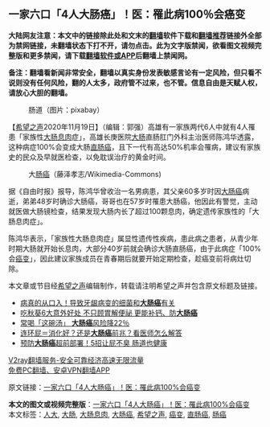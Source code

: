  <h2>一家六口「4人大肠癌」！医：罹此病100％会癌变</h2> <p class="notice"><b>大陆网友注意：本文中的链接除此处和文末的<a href="https://github.com/bannedbook/fanqiang" >翻墙</a>软件下载和<a href="https://github.com/killgcd/justmysocks/blob/master/README.md">翻墙推荐</a>链接外全部为禁网链接，未翻墙状态下打不开，请勿点击。此为文字版禁闻，欲看图文视频完整版和更多禁闻，请下载<a href="https://github.com/bannedbook/fanqiang">翻墙软件或APP</a>后翻墙上禁闻网。</p><p>备注：翻墙看新闻非常安全，翻墙以真实身份发表敏感言论有一定风险，但只看不说则没有任何风险，翻的人太多，政府管不过来，也不管。信息自由是天赋人权，请放心大胆的翻墙。</b></p>  <div class="entry"> <figure><figcaption>肠道（图片：pixabay）</figcaption></figure> <p>【<span class='wp_keywordlink_affiliate'><a href="https://www.soundofhope.org" title="希望之声" target="_blank">希望之声</a></span>2020年11月19日】（编辑：郭强）高雄有一家族两代6人中就有4人罹患「家族性<a href="https://www.bannedbook.org/bnews/tag/%e5%a4%a7%e8%82%a0%e6%81%af%e8%82%89/" class="st_tag internal_tag" rel="tag" title="标签 大肠息肉 下的日志">大肠息肉</a>症」，高雄长庚医院<a href="https://www.bannedbook.org/bnews/tag/%E5%A4%A7%E8%82%A0/" class="st_tag internal_tag" rel="tag" title="标签 大肠 下的日志">大肠</a>直肠肛门外科主治医师陈鸿华透露，这种病症100%会变成大肠<a href="https://www.bannedbook.org/bnews/tag/%E7%9B%B4%E8%82%A0%E7%99%8C/" class="st_tag internal_tag" rel="tag" title="标签 直肠癌 下的日志">直肠癌</a>，且下一代有高达50%机率会罹病，建议有家族史的民众及早就医检查，以免耽误治疗的黄金时间。</p> <figure><figcaption>大<a href="https://www.bannedbook.org/bnews/tag/%E8%82%A0%E7%99%8C/" class="st_tag internal_tag" rel="tag" title="标签 肠癌 下的日志">肠癌</a>（藤泽孝志/Wikimedia-Commons)</figcaption></figure> <p>据《自由时报》报导，陈鸿华曾收治一名男病患，其父亲60多岁时因<a href="https://www.bannedbook.org/bnews/tag/%E5%A4%A7%E8%82%A0%E7%99%8C/" class="st_tag internal_tag" rel="tag" title="标签 大肠癌 下的日志">大肠癌</a>病逝，弟弟48岁时确诊大肠癌，哥哥也在57岁时罹患大肠癌，他因此有警觉，主动就医做大肠镜检查，结果发现大肠内长了超过100颗息肉，确定遗传家族性的「大肠息肉症」。</p> <p>陈鸿华表示，「家族性大肠息肉症」属显性遗传性疾病，患此病之患者，从青少年时期大肠就开始长息肉，大部分40岁前就会确诊大肠直肠癌，由于此病症「100%会<a href="https://www.bannedbook.org/bnews/tag/%E7%99%8C%E5%8F%98/" class="st_tag internal_tag" rel="tag" title="标签 癌变 下的日志">癌变</a>」，因此建议家族成员在青春期后就要开始定期检查，趁癌变前将病灶切除。</p>  <p>本文章或节目经<a href="https://www.bannedbook.org/bnews/tag/%e5%b8%8c%e6%9c%9b%e4%b9%8b%e5%a3%b0/" class="st_tag internal_tag" rel="tag" title="标签 希望之声 下的日志">希望之声</a>编辑制作，转载请注明希望之声并包含原文标题及链接。</p> <ul class='op-related-articles' title='相关阅读'> <li><a href='https://www.bannedbook.org/bnews/health/20201112/1429782.html' target='_blank'>病真的从口入！导致牙龈病变的细菌和<b>大肠癌</b>有关</a></li> <li><a href='https://www.bannedbook.org/bnews/health/20201111/1429212.html' target='_blank'>吃秋葵6大意外好处 不只顾胃解便祕 更能补钙、防<b>大肠癌</b></a></li> <li><a href='https://www.bannedbook.org/bnews/comments/20201105/1426432.html' target='_blank'>常喝「这碗汤」 <b>大肠癌</b>风险降22％</a></li> <li><a href='https://www.bannedbook.org/bnews/lifebaike/20201016/1414863.html' target='_blank'>连环屁＝消化好？还是<b>大肠癌</b>前兆？看医师怎么解答</a></li> <li><a href='https://www.bannedbook.org/bnews/health/20201015/1414145.html' target='_blank'>预防<b>大肠癌</b>超前部署！5招让屁不臭 肠道也健康</a></li> </ul> <p class="texttj"> <a href="https://www.bannedbook.org/forum23/topic22702.html" target="_blank">V2ray翻墙服务-安全可靠经济高速无限流量</a><br/> <a href="https://github.com/bannedbook/fanqiang/wiki/%E7%A6%81%E9%97%BB%E7%BD%91%E5%AE%89%E5%8D%93%E7%BF%BB%E5%A2%99%E6%96%B0%E9%97%BBAPP" target="_blank">免费PC翻墙、安卓VPN翻墙APP</a></p><p>原文链接：<a class="src_link"  href="https://www.soundofhope.org/post/444196" target="_blank">一家六口「4人大肠癌」！医：罹此病100%会癌变</a></p><a name='sharetosocial'></a>       <div><b>本文的图文或视频完整版</b>：<a href='https://www.bannedbook.org/bnews/comments/20201120/1434145.html'>一家六口「4人大肠癌」！医：罹此病100%会癌变</a></div>  </div><!--END ENTRY--> <div class="postfooter"> <div>本文标签：<a href="https://www.bannedbook.org/bnews/tag/%E4%BA%BA%E5%A4%A7/" rel="tag">人大</a>, <a href="https://www.bannedbook.org/bnews/tag/%E5%A4%A7%E8%82%A0/" rel="tag">大肠</a>, <a href="https://www.bannedbook.org/bnews/tag/%e5%a4%a7%e8%82%a0%e6%81%af%e8%82%89/" rel="tag">大肠息肉</a>, <a href="https://www.bannedbook.org/bnews/tag/%E5%A4%A7%E8%82%A0%E7%99%8C/" rel="tag">大肠癌</a>, <a href="https://www.bannedbook.org/bnews/tag/%e5%b8%8c%e6%9c%9b%e4%b9%8b%e5%a3%b0/" rel="tag">希望之声</a>, <a href="https://www.bannedbook.org/bnews/tag/%E7%99%8C%E5%8F%98/" rel="tag">癌变</a>, <a href="https://www.bannedbook.org/bnews/tag/%E7%9B%B4%E8%82%A0%E7%99%8C/" rel="tag">直肠癌</a>, <a href="https://www.bannedbook.org/bnews/tag/%E8%82%A0%E7%99%8C/" rel="tag">肠癌</a></div>  </div><!--END POSTFOOTER--> 